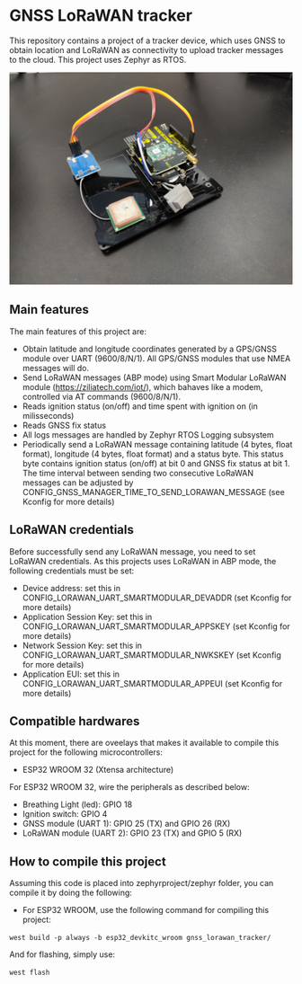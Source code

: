 # GNSS LoRaWAN tracker

This repository contains a project of a tracker device, which uses GNSS to obtain location and LoRaWAN as connectivity to upload tracker messages to the cloud.
This project uses Zephyr as RTOS.

![Project board](/Photos/photo_1.jpg)


## Main features

The main features of this project are:

* Obtain latitude and longitude coordinates generated by a GPS/GNSS module over UART (9600/8/N/1). All GPS/GNSS modules that use NMEA messages will do.
* Send LoRaWAN messages (ABP mode) using Smart Modular LoRaWAN module (https://ziliatech.com/iot/), which bahaves like a modem, controlled via AT commands (9600/8/N/1).
* Reads ignition status (on/off) and time spent with ignition on (in milisseconds)
* Reads GNSS fix status
* All logs messages are handled by Zephyr RTOS Logging subsystem
* Periodically send a LoRaWAN message containing latitude (4 bytes, float format), longitude (4 bytes, float format) and a status byte. 
This status byte contains ignition status (on/off) at bit 0 and GNSS fix status at bit 1.
The time interval between sending two consecutive LoRaWAN messages can be adjusted by CONFIG_GNSS_MANAGER_TIME_TO_SEND_LORAWAN_MESSAGE (see Kconfig for more details)

## LoRaWAN credentials

Before successfully send any LoRaWAN message, you need to set LoRaWAN credentials. As this projects uses LoRaWAN in ABP mode, the following credentials must be set:

* Device address: set this in CONFIG_LORAWAN_UART_SMARTMODULAR_DEVADDR (set Kconfig for more details)
* Application Session Key: set this in CONFIG_LORAWAN_UART_SMARTMODULAR_APPSKEY (set Kconfig for more details)
* Network Session Key: set this in CONFIG_LORAWAN_UART_SMARTMODULAR_NWKSKEY (set Kconfig for more details)
* Application EUI:  set this in CONFIG_LORAWAN_UART_SMARTMODULAR_APPEUI (set Kconfig for more details)

## Compatible hardwares

At this moment, there are oveelays that makes it available to compile this project for the following microcontrollers:

* ESP32 WROOM 32 (Xtensa architecture)

For ESP32 WROOM 32, wire the peripherals as described below:

- Breathing Light (led): GPIO 18
- Ignition switch: GPIO 4
- GNSS module (UART 1): GPIO 25 (TX) and GPIO 26 (RX)
- LoRaWAN module (UART 2): GPIO 23 (TX) and GPIO 5 (RX)

## How to compile this project

Assuming this code is placed into zephyrproject/zephyr folder, you can compile it by doing the following:

* For ESP32 WROOM, use the following command for compiling this project:

``
west build -p always -b esp32_devkitc_wroom gnss_lorawan_tracker/
``

And for flashing, simply use:

``
west flash
``